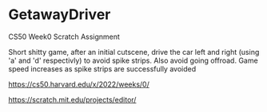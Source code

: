 # GetawayDriver
CS50 Week0 Scratch Assignment


Short shitty game, after an initial cutscene, drive the car left and right (using 'a' and 'd' respectivly) to avoid spike strips. Also avoid going offroad. Game speed increases as spike strips are successfully avoided

https://cs50.harvard.edu/x/2022/weeks/0/

https://scratch.mit.edu/projects/editor/
